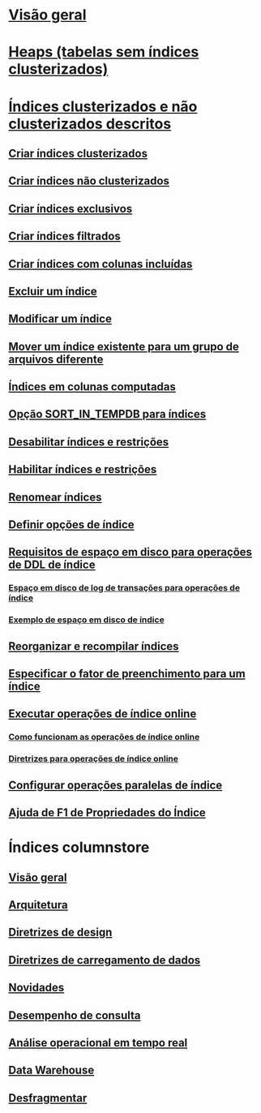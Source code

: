# [Visão geral](indexes.md)  
# [Heaps (tabelas sem índices clusterizados)](heaps-tables-without-clustered-indexes.md)  
# [Índices clusterizados e não clusterizados descritos](clustered-and-nonclustered-indexes-described.md)  
## [Criar índices clusterizados](create-clustered-indexes.md)  
## [Criar índices não clusterizados](create-nonclustered-indexes.md)  
## [Criar índices exclusivos](create-unique-indexes.md)  
## [Criar índices filtrados](create-filtered-indexes.md)  
## [Criar índices com colunas incluídas](create-indexes-with-included-columns.md)  
## [Excluir um índice](delete-an-index.md)  
## [Modificar um índice](modify-an-index.md)  
## [Mover um índice existente para um grupo de arquivos diferente](move-an-existing-index-to-a-different-filegroup.md)  
## [Índices em colunas computadas](indexes-on-computed-columns.md)  
## [Opção SORT_IN_TEMPDB para índices](sort-in-tempdb-option-for-indexes.md)  
## [Desabilitar índices e restrições](disable-indexes-and-constraints.md)  
## [Habilitar índices e restrições](enable-indexes-and-constraints.md)  
## [Renomear índices](rename-indexes.md)  
## [Definir opções de índice](set-index-options.md)  
## [Requisitos de espaço em disco para operações de DDL de índice](disk-space-requirements-for-index-ddl-operations.md)  
### [Espaço em disco de log de transações para operações de índice](transaction-log-disk-space-for-index-operations.md)  
### [Exemplo de espaço em disco de índice](index-disk-space-example.md)  
## [Reorganizar e recompilar índices](reorganize-and-rebuild-indexes.md)  
## [Especificar o fator de preenchimento para um índice](specify-fill-factor-for-an-index.md)  
## [Executar operações de índice online](perform-index-operations-online.md)  
### [Como funcionam as operações de índice online](how-online-index-operations-work.md)  
### [Diretrizes para operações de índice online](guidelines-for-online-index-operations.md)  
## [Configurar operações paralelas de índice](configure-parallel-index-operations.md)  
## [Ajuda de F1 de Propriedades do Índice](index-properties-f1-help.md)  

# Índices columnstore
## [Visão geral](columnstore-indexes-overview.md)  
## [Arquitetura](../../relational-databases/sql-server-index-design-guide.md#columnstore_index)  
## [Diretrizes de design](columnstore-indexes-design-guidance.md)  
## [Diretrizes de carregamento de dados](columnstore-indexes-data-loading-guidance.md)  
## [Novidades](columnstore-indexes-what-s-new.md)  
## [Desempenho de consulta](columnstore-indexes-query-performance.md)  
## [Análise operacional em tempo real](get-started-with-columnstore-for-real-time-operational-analytics.md)  
## [Data Warehouse](columnstore-indexes-data-warehouse.md)  
## [Desfragmentar](columnstore-indexes-defragmentation.md)  

